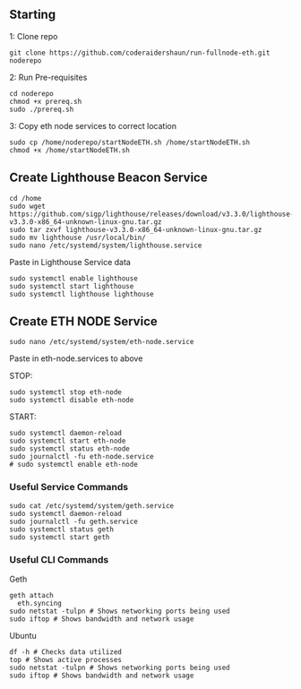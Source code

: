 ## Starting

1: Clone repo

```shell
git clone https://github.com/coderaidershaun/run-fullnode-eth.git noderepo
```

2: Run Pre-requisites

```shell
cd noderepo
chmod +x prereq.sh
sudo ./prereq.sh
```

3: Copy eth node services to correct location

```shell
sudo cp /home/noderepo/startNodeETH.sh /home/startNodeETH.sh
chmod +x /home/startNodeETH.sh
```

## Create Lighthouse Beacon Service

```shell
cd /home
sudo wget https://github.com/sigp/lighthouse/releases/download/v3.3.0/lighthouse-v3.3.0-x86_64-unknown-linux-gnu.tar.gz
sudo tar zxvf lighthouse-v3.3.0-x86_64-unknown-linux-gnu.tar.gz
sudo mv lighthouse /usr/local/bin/
sudo nano /etc/systemd/system/lighthouse.service
```

Paste in Lighthouse Service data

```shell
sudo systemctl enable lighthouse
sudo systemctl start lighthouse
sudo systemctl lighthouse lighthouse
```

## Create ETH NODE Service

```shell
sudo nano /etc/systemd/system/eth-node.service
```

Paste in eth-node.services to above

STOP:

```shell
sudo systemctl stop eth-node
sudo systemctl disable eth-node
```

START:

```shell
sudo systemctl daemon-reload
sudo systemctl start eth-node
sudo systemctl status eth-node
sudo journalctl -fu eth-node.service
# sudo systemctl enable eth-node
```

### Useful Service Commands

```shell
sudo cat /etc/systemd/system/geth.service
sudo systemctl daemon-reload
sudo journalctl -fu geth.service
sudo systemctl status geth
sudo systemctl start geth
```

### Useful CLI Commands

Geth

```shell
geth attach
  eth.syncing
sudo netstat -tulpn # Shows networking ports being used
sudo iftop # Shows bandwidth and network usage
```

Ubuntu

```shell
df -h # Checks data utilized
top # Shows active processes
sudo netstat -tulpn # Shows networking ports being used
sudo iftop # Shows bandwidth and network usage
```
